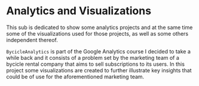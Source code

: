 # Analytics and Visualizations

This sub is dedicated to show some analytics projects and at the same time some of the visualizations used for those projects, as well as some others independent thereof.

`BycicleAnalytics` is part of the Google Analytics course I decided to take a while back and it consists of a problem set by the marketing team of a bycicle rental company that aims to sell subscriptions to its users. In this project some visualizations are created to further illustrate key insights that could be of use for the aforementioned marketing team.
